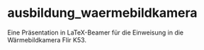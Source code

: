 # ausbildung_waermebildkamera
Eine Präsentation in LaTeX-Beamer für die Einweisung in die Wärmebildkamera Flir K53.
